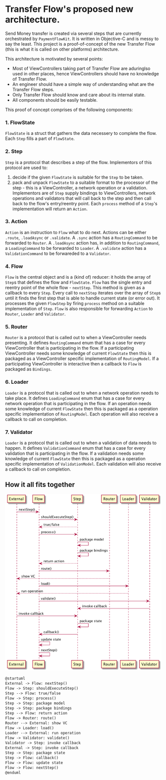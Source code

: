 # Transfer Flow's proposed new architecture.

Send Money transfer is created via several steps that are currently orchestrated by `PaymentFlowKit`. It is written in Objective-C and is messy to say the least.
This project is a proof-of-concept of the new Transfer Flow (this is what it is called on other platforms) architecture.

This architecture is motivated by several points:
- Most of ViewControllers taking part of Transfer Flow are aduringlso used in other places, hence ViewControllers should have no knowledge of Transfer Flow.
- An engineer should have a simple way of understanding what are the Transfer Flow steps.
- Only Transfer Flow should know and care about its internal state.
- All components should be easily testable.

This proof of concept comprises of the following components:

### 1. FlowState

`FlowState` is a struct that gathers the data necessery to complete the flow. Each `Step` fills a part of `FlowState`.

### 2. Step

`Step` is a protocol that describes a step of the flow. Implementors of this protocol are used to:
1. decide if the given `FlowState` is suitable for the  `Step` to be taken.
2. pack and unpack `FlowState` to a suitable format to the processor of the step - this is a ViewController, a network operation or a validation.
Implementors are of `Step` supply bindings to ViewControllers, network operations and validators that will call back to the step and then call back to the flow's entry/reentry point.
Each `process` method of a `Step`'s implementation will return an `Action`. 

### 3. Action

`Action` is an instruction to `Flow` what to do next. Actions can be either `.route`, `.loadAsync` or `.validate`. A `.sync` action has a `RoutingCommand` to be forwarded to `Router`. A `.loadAsync` action has, in addition to `RoutingCommand`, a `LoadingCommand` to be forwarded to `Loader`. A `.validate` action has a `ValidationCommand` to be forwareded to a `Validator`.

### 4. Flow

`Flow` is the central object and is a (kind of) reducer: it holds the array of `Step`s that defines the flow and  `FlowState`. 
`Flow` has the single entry and reentry point of the whole flow - `nextStep`. This method is given as a callback to every `Step`.
Every call to  `nextStep` iterates over the array of `Step`s until it finds the first step that is able to handle current state (or error out).
It processes the given `FlowStep` by firing `process` method on a suitable implementation of `Step`. `Flow` is also responsible for forwarding `Action` to `Router`, `Loader` and `Validator`.

### 5. Router

`Router` is a protocol that is called out to when a ViewController needs presenting. It defines `RoutingCommand` enum that has a case for every ViewController that is participating in the flow.
If a participating ViewController needs some knowledge of current `FlowState` then this is packaged as a ViewController specific implementation of `RoutingModel`.
If a participating ViewController is interactive then a callback to `Flow` is packaged as `Bindings`.

### 6. Loader

`Loader` is a protocol that is called out to when a network operation needs to take place. It defines `LoadingCommand` enum that has a case for every network operation that is participating in the flow.
If an operation needs some knowledge of current `FlowState` then this is packaged as a operation specific implementation of `RoutingModel`.
Each operation will also receive a callback to call on completion.

### 7. Validator

`Loader` is a protocol that is called out to when a validation of data needs to happen. It defines `ValidationCommand` enum that has a case for every validation that is participating in the flow.
If a validation needs some knowledge of current `FlowState` then this is packaged as a operation specific implementation of `ValidationModel`.
Each validation will also receive a callback to call on completion.

## How it all fits together

![Processing a step](flow.png)

```
@startuml
External -> Flow: nextStep()
Flow -> Step: shouldExecuteStep()
Step --> Flow: true/false
Flow -> Step: process()
Step -> Step: package model
Step -> Step: package bindings
Step --> Flow: return action
Flow -> Router: route()
Router --> External: show VC
Flow -> Loader: load()
Loader --> External: run operation
Flow -> Validator: validate()
Validator -> Step: invoke callback
External -> Step: invoke callback
Step -> Step: package state
Step -> Flow: callback()
Flow -> Flow: update state
Flow -> Flow: nextStep()
@enduml
```

